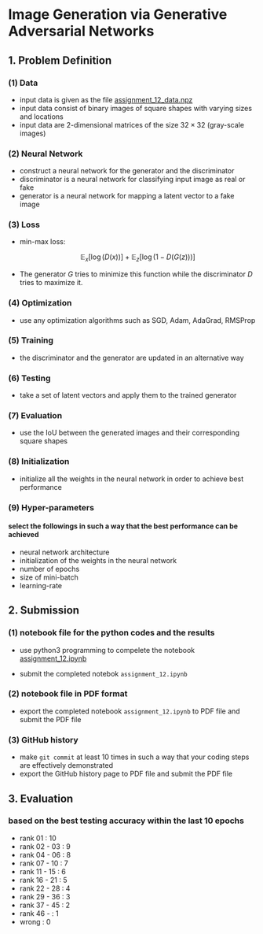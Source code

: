 # Image Generation via Generative Adversarial Networks

## 1. Problem Definition

### (1) Data

- input data is given as the file [assignment_12_data.npz](https://gitlab.com/cau-class/neural-network/2021-2/assignment/-/blob/main/12/assignment_12_data.npz)
- input data consist of binary images of square shapes with varying sizes and locations
- input data are 2-dimensional matrices of the size $`32 \times 32`$ (gray-scale images)

### (2) Neural Network

- construct a neural network for the generator and the discriminator
- discriminator is a neural network for classifying input image as real or fake
- generator is a neural network for mapping a latent vector to a fake image
  
### (3) Loss

- min-max loss: 
  ```math
  \mathbb{E}_x \left[ \log{(D(x))}\right] + \mathbb{E}_z \left[ \log{(1 - D(G(z)))}\right]
  ```
- The generator $`G`$ tries to minimize this function while the discriminator $`D`$ tries to maximize it.

### (4) Optimization

- use any optimization algorithms such as SGD, Adam, AdaGrad, RMSProp

### (5) Training

- the discriminator and the generator are updated in an alternative way

### (6) Testing

- take a set of latent vectors and apply them to the trained generator

### (7) Evaluation

- use the IoU between the generated images and their corresponding square shapes

### (8) Initialization

- initialize all the weights in the neural network in order to achieve best performance
  
### (9) Hyper-parameters

#### select the followings in such a way that the best performance can be achieved

- neural network architecture
- initialization of the weights in the neural network
- number of epochs
- size of mini-batch
- learning-rate
  
## 2. Submission

### (1) notebook file for the python codes and the results

- use python3 programming to compelete the notebook [assignment_12.ipynb](https://gitlab.com/cau-class/neural-network/2021-2/assignment/-/blob/main/12/assignment_12.ipynb)

- submit the completed notebok `assignment_12.ipynb`

### (2) notebook file in PDF format

- export the completed notebook `assignment_12.ipynb` to PDF file and submit the PDF file

### (3) GitHub history

- make `git commit` at least 10 times in such a way that your coding steps are effectively demonstrated
- export the GitHub history page to PDF file and submit the PDF file

## 3. Evaluation

### based on the best testing accuracy within the last 10 epochs

- rank 01 : 10
- rank 02 - 03 : 9
- rank 04 - 06 : 8
- rank 07 - 10 : 7
- rank 11 - 15 : 6
- rank 16 - 21 : 5
- rank 22 - 28 : 4
- rank 29 - 36 : 3
- rank 37 - 45 : 2
- rank 46 - : 1
- wrong : 0
